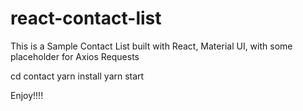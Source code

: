# react-contact-list

This is a Sample Contact List built with React, Material UI, with some placeholder for Axios Requests

cd contact
yarn install
yarn start


Enjoy!!!!
